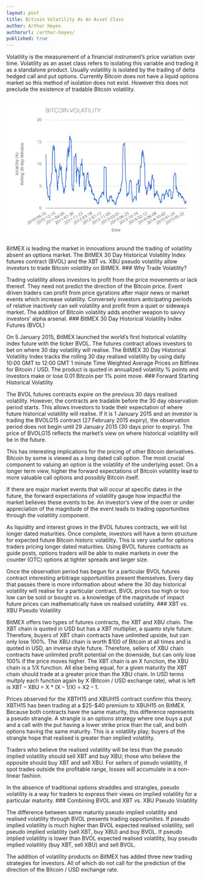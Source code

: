 ```yaml
---
layout: post
title: Bitcoin Volatility As An Asset Class
author: Arthur Hayes
authorurl: /arthur-hayes/
published: true
---
```


<p>Volatility is the measurement of a financial instrument’s price variation over time. Volatility as an asset class refers to isolating this variable and trading it as a standalone product. Usually volatility is isolated by the trading of delta hedged call and put options. Currently Bitcoin does not have a liquid options market so this method of isolation does not exist. However this does not preclude the existence of tradable Bitcoin volatility.
<p><center><img alt="Bitcoin volatility" src="/images/historic-bitcoin-volatility.png"></center>
<p>BitMEX is leading the market in innovations around the trading of volatility absent an options market. The BitMEX 30 Day Historical Volatility Index futures contract (BVOL) and the XBT vs. XBU pseudo volatility allow investors to trade Bitcoin volatility on BitMEX.
### Why Trade Volatility?
<p>Trading volatility allows investors to profit from the price movements or lack thereof. They need not predict the direction of the Bitcoin price. Event driven traders can profit from price gyrations after major news or market events which increase volatility. Conversely investors anticipating periods of relative inactively can sell volatility and profit from a quiet or sideways market. The addition of Bitcoin volatility adds another weapon to savvy investors’ alpha arsenal.
### BitMEX 30 Day Historical Volatility Index Futures (BVOL)
<p>On 5 January 2015, BitMEX launched the world’s first historical volatility index future with the ticker BVOL. The futures contract allows investors to bet on where 30 day volatility will realise. The BitMEX 30 Day Historical Volatility Index tracks the rolling 30 day realised volatility by using daily 10:00 GMT to 12:00 GMT 1 minute Time Weighted Average Prices on Bitfinex for Bitcoin / USD. The product is quoted in annualized volatility % points and investors make or lose 0.01 Bitcoin per 1% point move.
### Forward Starting Historical Volatility
<p>The BVOL futures contracts expire on the previous 30 days realised volatility. However, the contracts are tradable before the 30 day observation period starts. This allows investors to trade their expectation of where future historical volatility will realise. If it is 1 January 2015 and an investor is trading the BVOLG15 contract (27 February 2015 expiry), the observation period does not begin until 29 January 2015 (30 days prior to expiry). The price of BVOLG15 reflects the market’s view on where historical volatility will be in the future.
<p>This has interesting implications for the pricing of other Bitcoin derivatives. Bitcoin by some is viewed as a long dated call option. The most crucial component to valuing an option is the volatility of the underlying asset. On a longer term view, higher the forward expectations of Bitcoin volatility lead to more valuable call options and possibly Bitcoin itself.
<p>If there are major market events that will occur at specific dates in the future, the forward expectations of volatility gauge how impactful the market believes these events to be. An investor’s view of the over or under appreciation of the magnitude of the event leads to trading opportunities through the volatility component.
<p>As liquidity and interest grows in the BVOL futures contracts, we will list longer dated maturities. Once complete, investors will have a term structure for expected future Bitcoin historic volatility. This is very useful for options traders pricing longer dated maturities. Using BVOL futures contracts as guide posts, options traders will be able to make markets in over the counter (OTC) options at tighter spreads and larger size.
<p>Once the observation period has begun for a particular BVOL futures contract interesting arbitrage opportunities present themselves. Every day that passes there is more information about where the 30 day historical volatility will realise for a particular contract. BVOL prices too high or too low can be sold or bought vs. a knowledge of the magnitude of impact future prices can mathematically have on realised volatility.
### XBT vs. XBU Pseudo Volatility
<p>BitMEX offers two types of futures contracts, the XBT and XBU chain. The XBT chain is quoted in USD but has a XBT multiplier, a quanto style future. Therefore, buyers of XBT chain contracts have unlimited upside, but can only lose 100%. The XBU chain is worth $100 of Bitcoin at all times and is quoted in USD, an inverse style future. Therefore, sellers of XBU chain contracts have unlimited profit potential on the downside, but can only lose 100% if the price moves higher. The XBT chain is an X function, the XBU chain is a 1/X function. All else being equal, for a given maturity the XBT chain should trade at a greater price than the XBU chain. In USD terms multply each function again by X (Bitcoin / USD exchange rate), what is left is XBT – XBU = X * (X – 1/X) = X2 – 1.
<p>Prices observed for the XBTH15 and XBUH15 contract confirm this theory. XBTH15 has been trading at a $25-$40 premium to XBUH15 on BitMEX. Because both contracts have the same maturity, this difference represents a pseudo strangle. A strangle is an options strategy where one buys a put and a call with the put having a lower strike price than the call, and both options having the same maturity. This is a volatility play; buyers of the strangle hope that realised is greater than implied volatility.
<p>Traders who believe the realised volatility will be less than the pseudo implied volatility should sell XBT and buy XBU; those who believe the opposite should buy XBT and sell XBU. For sellers of pseudo volatility, if spot trades outside the profitable range, losses will accumulate in a non-linear fashion.
<p>In the absence of traditional options straddles and strangles, pseudo volatility is a way for traders to express their views on implied volatility for a particular maturity.
### Combining BVOL and XBT vs. XBU Pseudo Volatility
<p>The difference between same maturity pseudo implied volatility and realised volatility through BVOL presents trading opportunities. If pseudo implied volatility is much higher than BVOL expected realised volatility, sell pseudo implied volatility (sell XBT, buy XBU) and buy BVOL. If pseudo implied volatility is lower than BVOL expected realised volatility, buy pseudo implied volatility (buy XBT, sell XBU) and sell BVOL.
<p>The addition of volatility products on BitMEX has added three new trading strategies for investors. All of which do not call for the prediction of the direction of the Bitcoin / USD exchange rate.